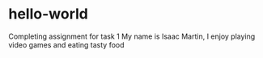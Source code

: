 # hello-world
Completing assignment for task 1
My name is Isaac Martin, I enjoy playing video games and eating tasty food
